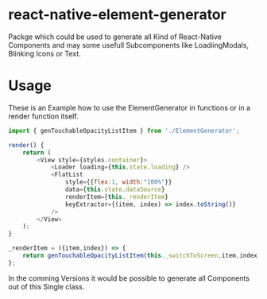 # react-native-element-generator
Packge which could be used to generate all Kind of React-Native Components and may some usefull Subcomponents like LoadiingModals, Blinking Icons or Text. 

# Usage
These is an Example how to use the ElementGenerator in functions or in a render function itself.

```Javascript
import { genTouchableOpacityListItem } from './ElementGenerator';

render() {
    return (
        <View style={styles.container}>
            <Loader loading={this.state.loading} />
            <FlatList
                style={{flex:1, width:"100%"}}
                data={this.state.dataSource}
                renderItem={this._renderItem}
                keyExtractor={(item, index) => index.toString()}
            />
        </View>
    );
}

_renderItem = ({item,index}) => {
    return genTouchableOpacityListItem(this._switchToScreen,item,index,"tasks");
};
```

In the comming Versions it would be possible to generate all Components out of this Single class. 
